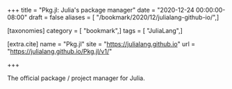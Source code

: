 +++
title = "Pkg.jl: Julia's package manager"
date = "2020-12-24 00:00:00-08:00"
draft = false
aliases = [ "/bookmark/2020/12/julialang-github-io/",]

[taxonomies]
category = [ "bookmark",]
tags = [ "JuliaLang",]

[extra.cite]
name = "Pkg.jl"
site = "https://julialang.github.io"
url = "https://julialang.github.io/Pkg.jl/v1/"

+++

The official package / project manager for Julia.
